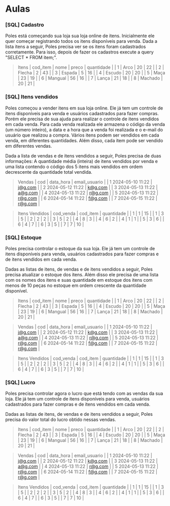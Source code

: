 # Aulas

### [SQL] Cadastro
Poles está começando sua loja sua loja online de itens. Inicialmente ele quer começar registrando todos os itens disponíveis para venda.
Dada a lista itens a seguir, Poles precisa ver se os itens foram cadastrados corretamente. Para isso, depois de fazer os cadastros execute a query "SELECT * FROM item;".

> Itens
| cod_item | nome | preco | quantidade |
| 1 | Arco | 20 | 22 |
| 2 | Flecha | 2 | 43 |
| 3 | Espada | 5 | 16 |
| 4 | Escudo | 20 | 20 |
| 5 | Maça | 23 | 19 |
| 6 | Mangual | 56 | 16 |
| 7 | Lança | 21 | 18 |
| 8 | Machado | 20 | 21 |

### [SQL] Itens vendidos
Poles começou a vender itens em sua loja online. Ele já tem um controle de itens disponíveis para venda e usuários cadastrados para fazer compras. Porém ele precisa de sua ajuda para realizar o controle de itens vendidos em cada venda. Para cada venda realizada ele armazena o código da venda (um número inteiro), a data e a hora que a venda foi realizada e o e-mail do usuário que realizou a compra. Vários itens podem ser vendidos em cada venda, em diferentes quantidades. Além disso, cada item pode ser vendido em diferentes vendas. 

Dada a lista de vendas e de itens vendidos a seguir, Poles precisa de duas informações: A quantidade média (inteira) de itens vendidos por venda e uma lista contendo o código dos 5 itens mais vendidos em ordem decrescente da quantidade total vendida.

> Vendas
| cod | data_hora | email_usuario |
| 1 2024-05-10 11:22 | j@g.com |
| 2 2024-05-12 11:22 | k@g.com |
| 3 2024-05-13 11:22 | a@g.com |
| 4 2024-05-13 11:22 | r@g.com |
| 5 2024-05-13 11:22 | r@g.com |
| 6 2024-05-14 11:22 | f@g.com |
| 7 2024-05-15 11:22 | r@g.com |

> Itens Vendidos
| cod_venda | cod_item | quantidade |
| 1 | 1 | 15 |
| 1 | 3 | 5 |
| 2 | 2 | 2 |
| 3 | 5 | 2 |
| 4 | 8 | 3 |
| 4 | 6 | 2 |
| 4 | 1 | 1 |
| 5 | 3 | 6 |
| 6 | 4 | 7 |
| 6 | 3 | 5 |
| 7 | 7 | 10 |

### [SQL] Estoque
Poles precisa controlar o estoque da sua loja. Ele já tem um controle de itens disponíveis para venda, usuários cadastrados para fazer compras e de itens vendidos em cada venda. 

Dadas as listas de itens, de vendas e de itens vendidos a seguir, Poles precisa atualizar o estoque dos itens. Além disso ele precisa de uma lista com os nomes dos itens e suas quantidade em estoque dos itens com menos de 10 peças no estoque em ordem crescente da quantidade disponível.

> Itens
| cod_item | nome | preco | quantidade |
| 1 | Arco | 20 | 22 |
| 2 | Flecha | 2 | 43 |
| 3 | Espada | 5 | 16 |
| 4 | Escudo | 20 | 20 |
| 5 | Maça | 23 | 19 |
| 6 | Mangual | 56 | 16 |
| 7 | Lança | 21 | 18 |
| 8 | Machado | 20 | 21 |

> Vendas
| cod | data_hora | email_usuario |
| 1 2024-05-10 11:22 | j@g.com |
| 2 2024-05-12 11:22 | k@g.com |
| 3 2024-05-13 11:22 | a@g.com |
| 4 2024-05-13 11:22 | r@g.com |
| 5 2024-05-13 11:22 | r@g.com |
| 6 2024-05-14 11:22 | f@g.com |
| 7 2024-05-15 11:22 | r@g.com |

> Itens Vendidos
| cod_venda | cod_item | quantidade |
| 1 | 1 | 15 |
| 1 | 3 | 5 |
| 2 | 2 | 2 |
| 3 | 5 | 2 |
| 4 | 8 | 3 |
| 4 | 6 | 2 |
| 4 | 1 | 1 |
| 5 | 3 | 6 |
| 6 | 4 | 7 |
| 6 | 3 | 5 |
| 7 | 7 | 10 |

### [SQL] Lucro
Poles precisa controlar agora o lucro que está tendo com as vendas da sua loja. Ele já tem um controle de itens disponíveis para venda, usuários cadastrados para fazer compras e de itens vendidos em cada venda. 

Dadas as listas de itens, de vendas e de itens vendidos a seguir, Poles precisa do valor total do lucro obtido nessas vendas.

> Itens
| cod_item | nome | preco | quantidade |
| 1 | Arco | 20 | 22 |
| 2 | Flecha | 2 | 43 |
| 3 | Espada | 5 | 16 |
| 4 | Escudo | 20 | 20 |
| 5 | Maça | 23 | 19 |
| 6 | Mangual | 56 | 16 |
| 7 | Lança | 21 | 18 |
| 8 | Machado | 20 | 21 |

> Vendas
| cod | data_hora | email_usuario |
| 1 2024-05-10 11:22 | j@g.com |
| 2 2024-05-12 11:22 | k@g.com |
| 3 2024-05-13 11:22 | a@g.com |
| 4 2024-05-13 11:22 | r@g.com |
| 5 2024-05-13 11:22 | r@g.com |
| 6 2024-05-14 11:22 | f@g.com |
| 7 2024-05-15 11:22 | r@g.com |

> Itens Vendidos
| cod_venda | cod_item | quantidade |
| 1 | 1 | 15 |
| 1 | 3 | 5 |
| 2 | 2 | 2 |
| 3 | 5 | 2 |
| 4 | 8 | 3 |
| 4 | 6 | 2 |
| 4 | 1 | 1 |
| 5 | 3 | 6 |
| 6 | 4 | 7 |
| 6 | 3 | 5 |
| 7 | 7 | 10 |
